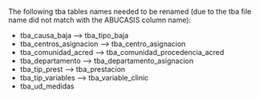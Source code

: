 The following tba tables names needed to be renamed (due to the tba file name did not match with the ABUCASIS column name):
* tba_causa_baja --> tba_tipo_baja
* tba_centros_asignacion --> tba_centro_asignacion
* tba_comunidad_acred --> tba_comunidad_procedencia_acred
* tba_departamento --> tba_departamento_asignacion
* tba_tip_prest --> tba_prestacion
* tba_tip_variables --> tba_variable_clinic
* tba_ud_medidas